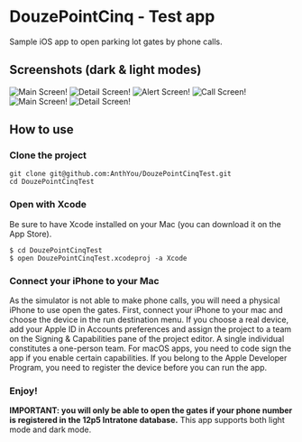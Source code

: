 # DouzePointCinq - Test app
Sample iOS app to open parking lot gates by phone calls.

## Screenshots (dark & light modes)
![Main Screen!](Images/dark-main.PNG "Main Screen")
![Detail Screen!](Images/dark-detail.PNG "Detail Screen")
![Alert Screen!](Images/dark-alert.PNG "Alert Screen")
![Call Screen!](Images/dark-call.PNG "Call Screen")
![Main Screen!](Images/light-main.PNG "Main Screen")
![Detail Screen!](Images/light-detail.PNG "Detail Screen")

## How to use

### Clone the project
```
git clone git@github.com:AnthYou/DouzePointCinqTest.git
cd DouzePointCinqTest
```

### Open with Xcode
Be sure to have Xcode installed on your Mac (you can download it on the App Store).

```
$ cd DouzePointCinqTest
$ open DouzePointCinqTest.xcodeproj -a Xcode
```

### Connect your iPhone to your Mac
As the simulator is not able to make phone calls, you will need a physical iPhone to use open the gates.
First, connect your iPhone to your mac and choose the device in the run destination menu.
If you choose a real device, add your Apple ID in Accounts preferences and assign the project to a team on the Signing & Capabilities pane of the project editor.
A single individual constitutes a one-person team.
For macOS apps, you need to code sign the app if you enable certain capabilities.
If you belong to the Apple Developer Program, you need to register the device before you can run the app.

### Enjoy!
**IMPORTANT: you will only be able to open the gates if your phone number is registered in the 12p5 Intratone database.**
This app supports both light mode and dark mode.
